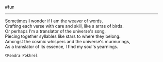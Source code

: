 
#fun 

___

Sometimes I wonder if I am the weaver of words,    
Crafting each verse with care and skill, like a arras of birds.  
Or perhaps I'm a translator of the universe's song,   
Piecing together syllables like stars to where they belong.  
Amongst the cosmic whispers and the universe's murmurings,  
As a translator of its essence, I find my soul's yearnings.  

`©Kendra Pokhrel`
